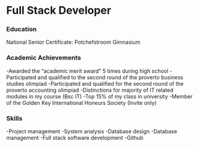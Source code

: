 # Full Stack Developer

### Education
National Senior Certificate: Potchefstroom Gimnasium

### Academic Achievements
-Awarded the “academic merit award” 5 times during high school
-Participated and qualified to the second round of the proverto business studies olimpiad
-Participated and qualified for the second round of the proverto accounting olimpiad
-Distinctions for majority of IT related modules in my course (Bsc IT)
-Top 15% of my class in university
-Member of the Golden Key International Honeurs Society (Invite only)

### Skills
-Project management
-System analysis
-Database design
-Database management
-Full stack software development
-Github


